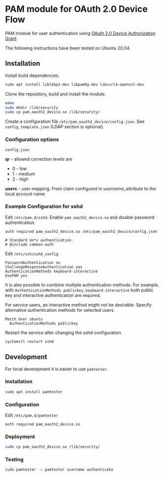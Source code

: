 # PAM module for OAuth 2.0 Device Flow

PAM module for user authentication using
[OAuth 2.0 Device Authorization Grant](https://tools.ietf.org/html/rfc8628).

The following instructions have been tested on Ubuntu 20.04.

## Installation

Install build dependencies.

```bash
sudo apt install libldap2-dev libpam0g-dev libcurl4-openssl-dev
```

Clone the repository, build and install the module.

```bash
make
sudo mkdir /lib/security
sudo cp pam_oauth2_device.so /lib/security/
```

Create a configuration file `/etc/pam_oauth2_device/config.json`.
See `config_template.json` (LDAP section is optional).

### Configuration options

`config.json`

**qr** - allowed correction levels are

  * 0 - low
  * 1 - medium
  * 2 - high

**users** - user mapping. From claim configured in *username_attribute* to the local account name

### Example Configuration for sshd

Edit `/etc/pam.d/sshd`. Enable `pam_oauth2_device.so` and disable password
authentication.

```
auth required pam_oauth2_device.so /etc/pam_oauth2_device/config.json

# Standard Un*x authentication.
# @include common-auth
```

Edit `/etc/ssh/sshd_config`

```sshd-config
PasswordAuthentication no
ChallengeResponseAuthentication yes
AuthenticationMethods keyboard-interactive
UsePAM yes
```

It is also possible to combine multiple authentication methods. For example,
with `AuthenticationMethods publickey,keyboard-interactive`
both public key and interactive authentication are required.

For service users, an interactive method might not be desirable.
Specify alternative authentication methods for selected users.

```sshd-config
Match User ubuntu
  AuthenticationMethods publickey
```

Restart the service after changing the sshd configuration.

```bash
systemctl restart sshd
```

## Development

For local development it is easier to use `pamtester`.

### Installation

```bash
sudo apt install pamtester
```

### Configuration

Edit `/etc/pam.d/pamtester`

```
auth required pam_oauth2_device.so
```

### Deployment

```bash
sudo cp pam_oauth2_device.so /lib/security/
```

### Testing

```bash
sudo pamtester -v pamtester username authenticate
```
